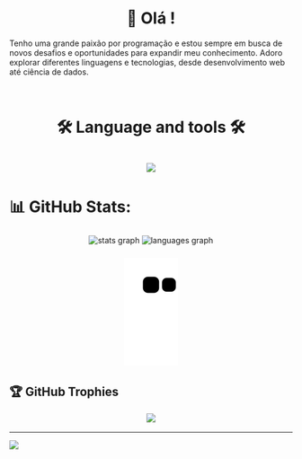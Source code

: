 <h1 align="center">👋 Olá !</h1>

Tenho uma grande paixão por programação e estou sempre em busca de novos desafios e oportunidades para expandir meu conhecimento. Adoro explorar diferentes linguagens e tecnologias, desde desenvolvimento web até ciência de dados.


<br/>

<h1 align="center">🛠 Language and tools 🛠</h1>

<br/>


<div align="center" >
  <img src="https://skillicons.dev/icons?i=python,javascript,java,html,css,mysql,django,flask,vscode" />
</div>


# 📊 GitHub Stats:
###

<div align="center">
  <img src="https://github-readme-stats.vercel.app/api?username=Dev-GabrielAlmeida&hide_title=false&hide_rank=false&show_icons=true&include_all_commits=true&count_private=true&disable_animations=false&theme=shadow_blue&locale=en&hide_border=false" height="170" alt="stats graph"  />  
  <img src="https://github-readme-stats.vercel.app/api/top-langs?username=Dev-GabrielAlmeida&locale=en&hide_title=false&layout=compact&card_width=320&langs_count=5&theme=shadow_blue&hide_border=false" height="170" alt="languages graph"  />
</div>

###


<div align="center">
<img src="https://github.com/Dev-GabrielAlmeida/Dev-GabrielAlmeida/blob/output/github-contribution-grid-snake.svg"/>
</div>


## 🏆 GitHub Trophies
<div align="center">
<img src="https://github-profile-trophy.vercel.app/?username=Dev-GabrielAlmeida&theme=shadow_blue&no-frame=false&no-bg=false&margin-w=4" />
</div>

---
[![](https://visitcount.itsvg.in/api?id=Dev-GabrielAlmeida&icon=0&color=0)](https://visitcount.itsvg.in)
